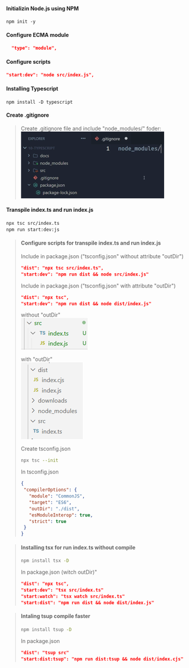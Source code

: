 #### Initializin Node.js using NPM
```shell
npm init -y
```
#### Configure ECMA module
```json
  "type": "module",
```
#### Configure scripts
```json
"start:dev": "node src/index.js",
```
#### Installing Typescript
```prompt
npm install -D typescript
```
#### Create .gitignore
>Create .gitignore file and include "node_modules/" foder:\
![index.ts and index.js](./downloads/img3.png)

#### Transpile index.ts and run index.js
```bash
npx tsc src/index.ts
npm run start:dev:js
```
 >#### Configure scripts for transpile index.ts and run index.js
>
> Include in package.json ("tsconfig.json" without attribute "outDir")
>```json
>"dist": "npx tsc src/index.ts",
>"start:dev": "npm run dist && node src/index.js"
>```
> Include in package.json ("tsconfig.json" with attribute "outDir")
>```json
>"dist": "npx tsc",
>"start:dev": "npm run dist && node dist/index.js"
>```
>without "outDir"\
>![index.ts and index.js](./downloads/img1.png)
>
>with "outDir"\
>![index.ts and index.js](./downloads/img2.png)
>
> Create tsconfig.json
>```bash
>npx tsc --init
>```
> In tsconfig.json
>```json
> {
>  "compilerOptions": {
>    "module": "CommonJS",
>    "target": "ES6", 
>    "outDir": "./dist",
>    "esModuleInterop": true,
>    "strict": true
>  }
>}

> #### Installing tsx for run index.ts without compile
>
>```bash
>npm install tsx -D
>```
> In package.json (witch outDir)"
>```json
>"dist": "npx tsc",
>"start:dev": "tsx src/index.ts"
>"start:watch": "tsx watch src/index.ts"
>"start:dist": "npm run dist && node dist/index.js"
>```

> #### Intaling tsup compile faster
>```bash
>npm install tsup -D
>```
> In package.json
>```json
>"dist": "tsup src"
>"start:dist:tsup": "npm run dist:tsup && node dist/index.cjs"
>```
>

>

